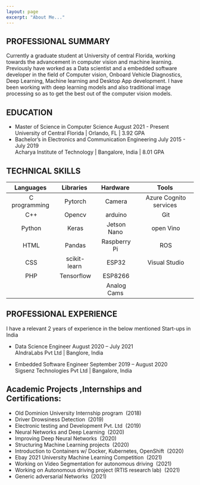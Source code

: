 ```yaml
---
layout: page
excerpt: "About Me..."
---
```


<!-- ## “By far, the greatest danger of Artificial Intelligence is that people conclude too early that they understand it.”  -- Eliezer Yudkowsky -->

## PROFESSIONAL SUMMARY

Currently a graduate student at University of central Florida, working towards the advancement in computer vision and machine learning. Previously have worked as a Data scientist and a embedded software developer in the field of Computer vision, Onboard Vehicle Diagnostics, Deep Learning, Machine learning and Desktop App development. I have been working with deep learning models and also traditional image processing so as to get the best out of the computer vision models.

## EDUCATION

- Master of Science in Computer Science 	August 2021 - Present<br/>
        University of Central Florida | Orlando, FL | 3.92 GPA<br/>
- Bachelor’s in Electronics and Communication Engineering	July 2015 -  July 2019<br/>
        Acharya Institute of Technology | Bangalore, India | 8.01 GPA<br/>
 
## TECHNICAL SKILLS

| Languages     | Libraries     | Hardware | Tools |
| :---: | :---: | :---: | :---: |
| &nbsp;C programming  | &nbsp;Pytorch  | &nbsp;Camera | &nbsp;Azure Cognito services |
| &nbsp;C++  | &nbsp;Opencv  | &nbsp;arduino | &nbsp;Git |
| &nbsp;Python | &nbsp;Keras | &nbsp;Jetson Nano | &nbsp;open Vino |
| &nbsp;HTML | &nbsp;Pandas | &nbsp;Raspberry Pi | &nbsp;ROS 
| &nbsp;CSS  | &nbsp;scikit-learn | &nbsp;ESP32  | &nbsp;Visual Studio 
| &nbsp;PHP | &nbsp;Tensorflow | &nbsp;ESP8266  |   |
|      |     | &nbsp;Analog Cams |   |

## PROFESSIONAL EXPERIENCE

I have a relevant 2 years of experience in the below mentioned Start-ups in India<br/>
- Data Science Engineer 	 August 2020 – July 2021<br/>
AIndraLabs Pvt Ltd | Banglore, India <br/>

- Embedded Software Engineer 	September 2019 – August 2020<br/>
Sigsenz Technologies Pvt Ltd | Bangalore, India<br/>


## Academic Projects ,Internships and Certifications:

- Old Dominion University Internship program &nbsp;(2018)
- Driver Drowsiness Detection  &nbsp;(2019)
- Electronic testing and Development Pvt. Ltd  &nbsp;(2019)
- Neural Networks and Deep Learning  &nbsp;(2020)
- Improving Deep Neural Networks  &nbsp;(2020)
- Structuring Machine Learning projects  &nbsp;(2020)
- Introduction to Containers w/ Docker, Kubernetes, OpenShift  &nbsp;(2020)
- Ebay 2021 University Machine Learning Competition  &nbsp;(2021)
- Working on Video Segmentation for autonomous driving  &nbsp;(2021)
- Working on Autonomous driving project (RTIS research lab) &nbsp;(2021)
- Generic adversarial Networks &nbsp;(2021)


